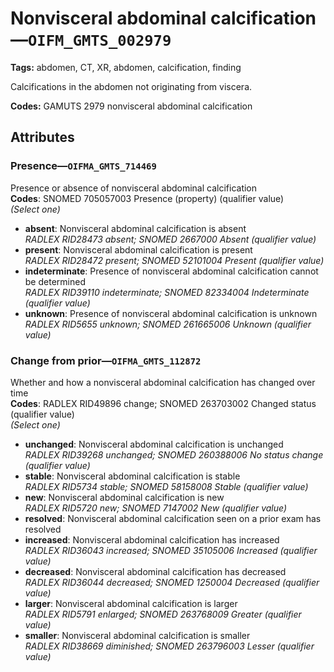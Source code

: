 # Nonvisceral abdominal calcification—`OIFM_GMTS_002979`

**Tags:** abdomen, CT, XR, abdomen, calcification, finding

Calcifications in the abdomen not originating from viscera.

**Codes:** GAMUTS 2979 nonvisceral abdominal calcification

## Attributes

### Presence—`OIFMA_GMTS_714469`

Presence or absence of nonvisceral abdominal calcification  
**Codes**: SNOMED 705057003 Presence (property) (qualifier value)  
*(Select one)*

- **absent**: Nonvisceral abdominal calcification is absent  
_RADLEX RID28473 absent; SNOMED 2667000 Absent (qualifier value)_
- **present**: Nonvisceral abdominal calcification is present  
_RADLEX RID28472 present; SNOMED 52101004 Present (qualifier value)_
- **indeterminate**: Presence of nonvisceral abdominal calcification cannot be determined  
_RADLEX RID39110 indeterminate; SNOMED 82334004 Indeterminate (qualifier value)_
- **unknown**: Presence of nonvisceral abdominal calcification is unknown  
_RADLEX RID5655 unknown; SNOMED 261665006 Unknown (qualifier value)_

### Change from prior—`OIFMA_GMTS_112872`

Whether and how a nonvisceral abdominal calcification has changed over time  
**Codes**: RADLEX RID49896 change; SNOMED 263703002 Changed status (qualifier value)  
*(Select one)*

- **unchanged**: Nonvisceral abdominal calcification is unchanged  
_RADLEX RID39268 unchanged; SNOMED 260388006 No status change (qualifier value)_
- **stable**: Nonvisceral abdominal calcification is stable  
_RADLEX RID5734 stable; SNOMED 58158008 Stable (qualifier value)_
- **new**: Nonvisceral abdominal calcification is new  
_RADLEX RID5720 new; SNOMED 7147002 New (qualifier value)_
- **resolved**: Nonvisceral abdominal calcification seen on a prior exam has resolved  
- **increased**: Nonvisceral abdominal calcification has increased  
_RADLEX RID36043 increased; SNOMED 35105006 Increased (qualifier value)_
- **decreased**: Nonvisceral abdominal calcification has decreased  
_RADLEX RID36044 decreased; SNOMED 1250004 Decreased (qualifier value)_
- **larger**: Nonvisceral abdominal calcification is larger  
_RADLEX RID5791 enlarged; SNOMED 263768009 Greater (qualifier value)_
- **smaller**: Nonvisceral abdominal calcification is smaller  
_RADLEX RID38669 diminished; SNOMED 263796003 Lesser (qualifier value)_